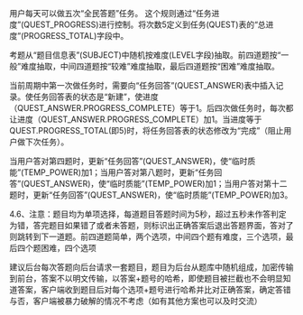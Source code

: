 用户每天可以做五次“全民答题”任务。
这个规则通过“任务进度”(QUEST_PROGRESS)进行控制。将次数5定义到任务(QUEST)表的“总进度”(PROGRESS_TOTAL)字段中。

考题从“题目信息表”(SUBJECT)中随机按难度(LEVEL字段)抽取。前四道题按“一般”难度抽取，中间四道题按“较难”难度抽取，最后四道题按“困难”难度抽取。

当前周期中第一次做任务时，需要向“任务回答”(QUEST_ANSWER)表中插入记录。使任务回答表的状态是“新建”，使进度（QUEST_ANSWER.PROGRESS_COMPLETE）等于1。后四次做任务时，每次都让进度（QUEST_ANSWER.PROGRESS_COMPLETE）加1。当进度等于QUEST.PROGRESS_TOTAL(即5)时，将任务回答表的状态修改为“完成”（阻止用户做下次任务）。  

当用户答对第四题时，更新“任务回答”(QUEST_ANSWER)，使“临时质能”(TEMP_POWER)加1；当用户答对第八题时，更新“任务回答”(QUEST_ANSWER)，使“临时质能”(TEMP_POWER)加1；当用户答对第十二题时，更新“任务回答”(QUEST_ANSWER)，使“临时质能”(TEMP_POWER)加3。

4.6、注意：题目均为单项选择，每道题目答题时间为5秒，超过五秒未作答判定为错，答完题目如果错了或者未答题，则标识出正确答案后退出答题界面，答对了则跳转到下一道题。前四道题简单，两个选项，中间四个题有难度，三个选项，最后四个题困难，四个选项

建议后台每次答题向后台请求一套题目，题目为后台从题库中随机组成，加密传输到前台，答案不以明文传输，以答案+题号的哈希，即使题目被拦截也不会明显知道答案，客户端收到题目后对每个选项+题号进行哈希并比对正确答案，确定答错与否，客户端被暴力破解的情况不考虑（如有其他方案也可以及时交流）
